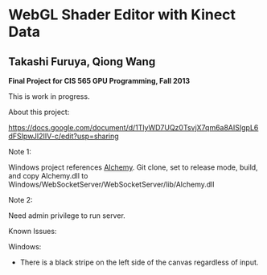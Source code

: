 WebGL Shader Editor with Kinect Data
======================================


Takashi Furuya, Qiong Wang
------------------------------------
**Final Project for CIS 565 GPU Programming, Fall 2013**


This is work in progress.

About this project:

https://docs.google.com/document/d/1TlyWD7UQz0TsvjX7qm6a8AISIgpL6dFSIpwJI2IIV-c/edit?usp=sharing


Note 1:

Windows project references [Alchemy](http://alchemywebsockets.net/).
Git clone, set to release mode, build, and copy Alchemy.dll to Windows/WebSocketServer/WebSocketServer/lib/Alchemy.dll

Note 2:

Need admin privilege to run server.


Known Issues:

Windows:

- There is a black stripe on the left side of the canvas regardless of input.

